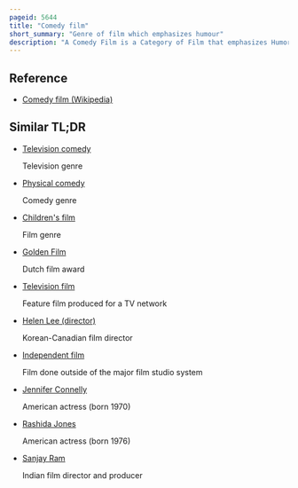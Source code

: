 ```yaml
---
pageid: 5644
title: "Comedy film"
short_summary: "Genre of film which emphasizes humour"
description: "A Comedy Film is a Category of Film that emphasizes Humor. These films are designed to amuse audiences and make them laugh. Films in this Genre have typically a happy ending with dark Comedy being an Exception. Comedy is one of the oldest Genres in Film, and it is derived from classical Comedy in Theatre. Some of the earliest silent Films were comedy such as Slapstick Comedy which often relies on visual Representations such as Sight Gags and Pratfalls so that they can be enjoyed without Sound. To provide Drama and Excitement to silent Films live Music was played in Sync with the Action on the Screen on Pianos Organs and other Instruments. When sound Films became more Prevalent in the 1920s Comedy Films grew in Popularity as Laughter could result from both burlesque Situations but also humorous Dialogue."
---
```


## Reference

- [Comedy film (Wikipedia)](https://en.wikipedia.org/?curid=5644)

## Similar TL;DR

- [Television comedy](/tldr/en/television-comedy)

  Television genre

- [Physical comedy](/tldr/en/physical-comedy)

  Comedy genre

- [Children's film](/tldr/en/childrens-film)

  Film genre

- [Golden Film](/tldr/en/golden-film)

  Dutch film award

- [Television film](/tldr/en/television-film)

  Feature film produced for a TV network

- [Helen Lee (director)](/tldr/en/helen-lee-director)

  Korean-Canadian film director

- [Independent film](/tldr/en/independent-film)

  Film done outside of the major film studio system

- [Jennifer Connelly](/tldr/en/jennifer-connelly)

  American actress (born 1970)

- [Rashida Jones](/tldr/en/rashida-jones)

  American actress (born 1976)

- [Sanjay Ram](/tldr/en/sanjay-ram)

  Indian film director and producer
